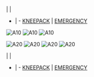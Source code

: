  |  | 
- | - 
[KNEEPACK](/VIPER/388KNEE11.pdf) | [EMERGENCY](/VIPER/EMERG191221.pdf)

![A10](/FLIPS/BB_VFR_OMAM_001.png)
![A10](/FLIPS/BB_VFR_OMAM_002.png)
![A10](/FLIPS/BB_VFR_OMAM_003.png)

![A20](/FLIPS/BB_VFR_OMAL_001.png)
![A20](/FLIPS/BB_VFR_OMAL_002.png)
![A20](/FLIPS/BB_VFR_OMAL_003.png)
![A20](/FLIPS/BB_OMAL_GND.png)

 |  | 
- | - 
[KNEEPACK](/VIPER/388KNEE11.pdf) | [EMERGENCY](/VIPER/EMERG191221.pdf)